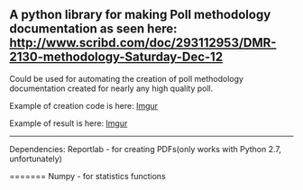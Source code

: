A python library for making Poll methodology documentation as seen here: http://www.scribd.com/doc/293112953/DMR-2130-methodology-Saturday-Dec-12
----------------------------------------------------
Could be used for automating the creation of poll methodology documentation created for nearly any high quality poll.

Example of creation code is here:
[Imgur](http://i.imgur.com/Rvw16KQ.png)

Example of result is here:
[Imgur](http://i.imgur.com/5mNoxeQ.png)

-------------------------------
Dependencies:
Reportlab - for creating PDFs(only works with Python 2.7, unfortunately)

=======
Numpy - for statistics functions
